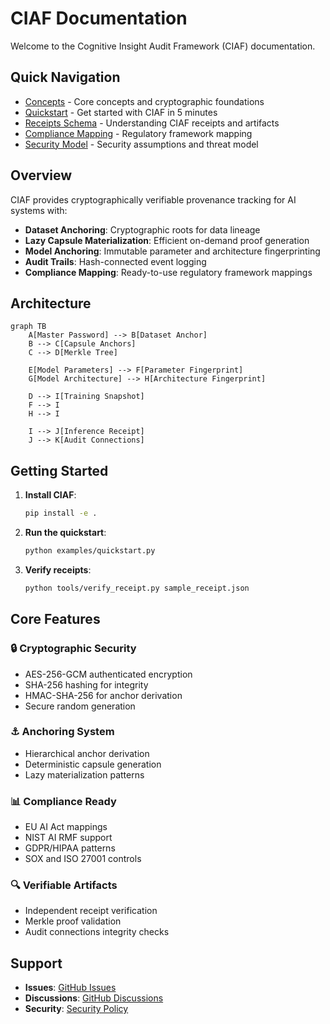 # CIAF Documentation

Welcome to the Cognitive Insight Audit Framework (CIAF) documentation.

## Quick Navigation

- [Concepts](concepts.md) - Core concepts and cryptographic foundations
- [Quickstart](quickstart.md) - Get started with CIAF in 5 minutes
- [Receipts Schema](receipts.md) - Understanding CIAF receipts and artifacts
- [Compliance Mapping](compliance-mapping.md) - Regulatory framework mapping
- [Security Model](security.md) - Security assumptions and threat model

## Overview

CIAF provides cryptographically verifiable provenance tracking for AI systems with:

- **Dataset Anchoring**: Cryptographic roots for data lineage
- **Lazy Capsule Materialization**: Efficient on-demand proof generation
- **Model Anchoring**: Immutable parameter and architecture fingerprinting
- **Audit Trails**: Hash-connected event logging
- **Compliance Mapping**: Ready-to-use regulatory framework mappings

## Architecture

```mermaid
graph TB
    A[Master Password] --> B[Dataset Anchor]
    B --> C[Capsule Anchors]
    C --> D[Merkle Tree]
    
    E[Model Parameters] --> F[Parameter Fingerprint]
    G[Model Architecture] --> H[Architecture Fingerprint]
    
    D --> I[Training Snapshot]
    F --> I
    H --> I
    
    I --> J[Inference Receipt]
    J --> K[Audit Connections]
```

## Getting Started

1. **Install CIAF**:
   ```bash
   pip install -e .
   ```

2. **Run the quickstart**:
   ```bash
   python examples/quickstart.py
   ```

3. **Verify receipts**:
   ```bash
   python tools/verify_receipt.py sample_receipt.json
   ```

## Core Features

### 🔒 Cryptographic Security
- AES-256-GCM authenticated encryption
- SHA-256 hashing for integrity
- HMAC-SHA-256 for anchor derivation
- Secure random generation

### ⚓ Anchoring System
- Hierarchical anchor derivation
- Deterministic capsule generation
- Lazy materialization patterns

### 📊 Compliance Ready
- EU AI Act mappings
- NIST AI RMF support
- GDPR/HIPAA patterns
- SOX and ISO 27001 controls

### 🔍 Verifiable Artifacts
- Independent receipt verification
- Merkle proof validation
- Audit connections integrity checks

## Support

- **Issues**: [GitHub Issues](https://github.com/DenzilGreenwood/pyciaf/issues)
- **Discussions**: [GitHub Discussions](https://github.com/DenzilGreenwood/pyciaf/discussions)
- **Security**: [Security Policy](../ciaf/SECURITY.md)